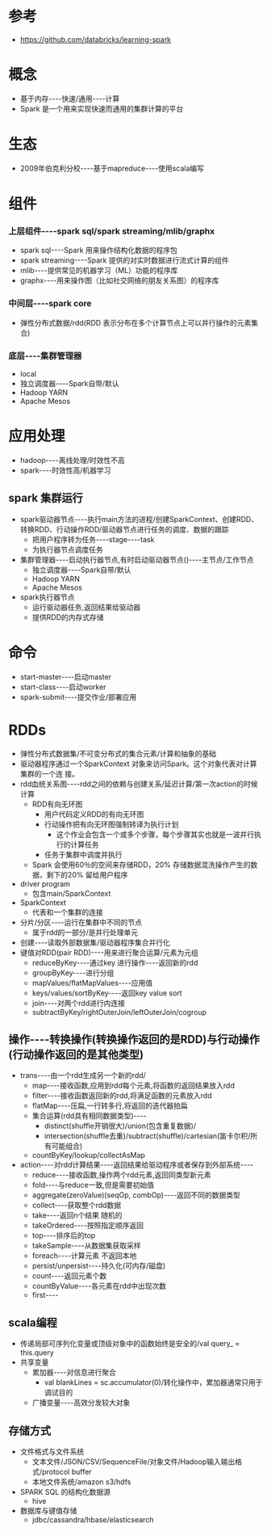 # 参考
- https://github.com/databricks/learning-spark
# 概念
- 基于内存----快速/通用----计算
- Spark 是一个用来实现快速而通用的集群计算的平台
# 生态
- 2009年伯克利分校----基于mapreduce----使用scala编写
# 组件
### 上层组件----spark sql/spark streaming/mlib/graphx
- spark sql----Spark 用来操作结构化数据的程序包
- spark streaming----Spark 提供的对实时数据进行流式计算的组件
- mlib----提供常见的机器学习（ML）功能的程序库
- graphx----用来操作图（比如社交网络的朋友关系图）的程序库
### 中间层----spark core
- 弹性分布式数据/rdd(RDD 表示分布在多个计算节点上可以并行操作的元素集合)
### 底层----集群管理器
- local
- 独立调度器----Spark自带/默认
- Hadoop YARN
- Apache Mesos
# 应用处理
- hadoop----离线处理/时效性不高
- spark----时效性高/机器学习
## spark 集群运行
- spark驱动器节点----执行main方法的进程/创建SparkContext、创建RDD、转换RDD、行动操作RDD/驱动器节点进行任务的调度、数据的跟踪
  - 把用户程序转为任务----stage----task
  - 为执行器节点调度任务
- 集群管理器----启动执行器节点,有时启动驱动器节点()----主节点/工作节点
  - 独立调度器----Spark自带/默认
  - Hadoop YARN
  - Apache Mesos
- spark执行器节点
  - 运行驱动器任务,返回结果给驱动器
  - 提供RDD的内存式存储
# 命令
- start-master----启动master
- start-class----启动worker
- spark-submit----提交作业/部署应用
# RDDs
- 弹性分布式数据集/不可变分布式的集合元素/计算和抽象的基础
- 驱动器程序通过一个SparkContext 对象来访问Spark。这个对象代表对计算集群的一个连
  接。
- rdd血统关系图----rdd之间的依赖与创建关系/延迟计算/第一次action的时候计算
  - RDD有向无环图
    - 用户代码定义RDD的有向无环图
    - 行动操作把有向无环图强制转译为执行计划
      - 这个作业会包含一个或多个步骤，每个步骤其实也就是一波并行执行的计算任务
    - 任务于集群中调度并执行
  - Spark 会使用60％的空间来存储RDD，20% 存储数据混洗操作产生的数
    据，剩下的20% 留给用户程序
- driver program
  - 包含main/SparkContext
- SparkContext
  - 代表和一个集群的连接
- 分片/分区----运行在集群中不同的节点
  - 属于rdd的一部分/是并行处理单元
- 创建----读取外部数据集/驱动器程序集合并行化
- 键值对RDD(pair RDD)----用来进行聚合运算/元素为元组
  - reduceByKey----通过key 进行操作----返回新的rdd
  - groupByKey----进行分组
  - mapValues/flatMapValues----应用值
  - keys/values/sortByKey----返回key value sort
  - join----对两个rdd进行内连接
  - subtractByKey/rightOuterJoin/leftOuterJoin/cogroup
## 操作----转换操作(转换操作返回的是RDD)与行动操作(行动操作返回的是其他类型)
- trans----由一个rdd生成另一个新的rdd/
  - map----接收函数,应用到rdd每个元素,将函数的返回结果放入rdd
  - filter----接收函数返回新的rdd,将满足函数的元素放入rdd
  - flatMap----压扁,一行转多行,将返回的迭代器拍扁
  - 集合运算(rdd具有相同数据类型)----
    - distinct(shuffle开销很大)/union(包含重复数据)/
    - intersection(shuffle去重)/subtract(shuffle)/cartesian(笛卡尔积/所有可能组合)
  - countByKey/lookup/collectAsMap
- action----对rdd计算结果----返回结果给驱动程序或者保存到外部系统----
  - reduce----接收函数,操作两个rdd元素,返回同类型新元素
  - fold----与reduce一致,但是需要初始值
  - aggregate(zeroValue)(seqOp, combOp)----返回不同的数据类型
  - collect----获取整个rdd数据
  - take----返回n个结果 随机的
  - takeOrdered----按照指定顺序返回
  - top----排序后的top
  - takeSample----从数据集获取采样
  - foreach----计算元素 不返回本地
  - persist/unpersist----持久化(可内存/磁盘)
  - count----返回元素个数
  - countByValue----各元素在rdd中出现次数
  - first----
## scala编程
- 传递局部可序列化变量或顶级对象中的函数始终是安全的/val query_ = this.query
- 共享变量
  - 累加器----对信息进行聚合
    - val blankLines = sc.accumulator(0)/转化操作中，累加器通常只用于调试目的
  - 广播变量----高效分发较大对象
## 存储方式
- 文件格式与文件系统
    - 文本文件/JSON/CSV/SequenceFile/对象文件/Hadoop输入输出格式/protocol buffer
    - 本地文件系统/amazon s3/hdfs
- SPARK SQL 的结构化数据源
    - hive
- 数据库与键值存储
    - jdbc/cassandra/hbase/elasticsearch